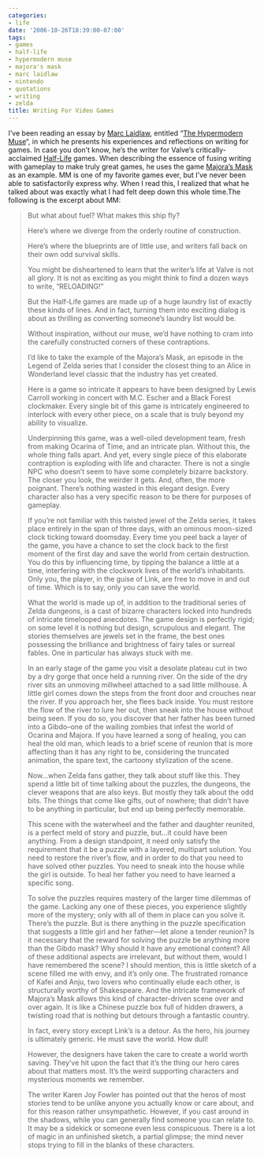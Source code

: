 ```yaml
---
categories:
- life
date: '2006-10-26T18:39:00-07:00'
tags:
- games
- half-life
- hypermodern muse
- majora's mask
- marc laidlaw
- nintendo
- quotations
- writing
- zelda
title: Writing For Video Games
---
```


I’ve been reading an essay by [Marc Laidlaw](https://en.wikipedia.org/wiki/Mark_Laidlaw), entitled “[The Hypermodern Muse](https://marclaidlaw.com/?page_id=17)“, in which he presents his experiences and reflections on writing for games. In case you don’t know, he’s the writer for Valve’s critically-acclaimed [Half-Life](https://en.wikipedia.org/wiki/Half-Life_2) games. When describing the essence of fusing writing with gameplay to make truly great games, he uses the game [Majora’s Mask](https://en.wikipedia.org/wiki/Majora%27s_Mask) as an example. MM is one of my favorite games ever, but I’ve never been able to satisfactorily express why. When I read this, I realized that what he talked about was exactly what I had felt deep down this whole time.The following is the excerpt about MM:

>But what about fuel? What makes this ship fly?
>
>Here’s where we diverge from the orderly routine of construction.
>
>Here’s where the blueprints are of little use, and writers fall back on their own odd survival skills.
>
>You might be disheartened to learn that the writer’s life at Valve is not all glory. It is not as exciting as you might think to find a dozen ways to write, “RELOADING!”
>
>But the Half-Life games are made up of a huge laundry list of exactly these kinds of lines. And in fact, turning them into exciting dialog is about as thrilling as converting someone’s laundry list would be.
>
>Without inspiration, without our muse, we’d have nothing to cram into the carefully constructed corners of these contraptions.
>
>I’d like to take the example of the Majora’s Mask, an episode in the Legend of Zelda series that I consider the closest thing to an Alice in Wonderland level classic that the industry has yet created.
>
>Here is a game so intricate it appears to have been designed by Lewis Carroll working in concert with M.C. Escher and a Black Forest clockmaker. Every single bit of this game is intricately engineered to interlock with every other piece, on a scale that is truly beyond my ability to visualize.
>
>Underpinning this game, was a well-oiled development team, fresh from making Ocarina of Time, and an intricate plan. Without this, the whole thing falls apart. And yet, every single piece of this elaborate contraption is exploding with life and character. There is not a single NPC who doesn’t seem to have some completely bizarre backstory. The closer you look, the weirder it gets. And, often, the more poignant. There’s nothing wasted in this elegant design. Every character also has a very specific reason to be there for purposes of gameplay.
>
>If you’re not familiar with this twisted jewel of the Zelda series, it takes place entirely in the span of three days, with an ominous moon-sized clock ticking toward doomsday. Every time you peel back a layer of the game, you have a chance to set the clock back to the first moment of the first day and save the world from certain destruction. You do this by influencing time, by tipping the balance a little at a time, interfering with the clockwork lives of the world’s inhabitants. Only you, the player, in the guise of Link, are free to move in and out of time. Which is to say, only you can save the world.
>
>What the world is made up of, in addition to the traditional series of Zelda dungeons, is a cast of bizarre characters locked into hundreds of intricate timelooped anecdotes. The game design is perfectly rigid; on some level it is nothing but design, scrupulous and elegant. The stories themselves are jewels set in the frame, the best ones possessing the brilliance and brightness of fairy tales or surreal fables. One in particular has always stuck with me.
>
>In an early stage of the game you visit a desolate plateau cut in two by a dry gorge that once held a running river. On the side of the dry river sits an unmoving millwheel attached to a sad little millhouse. A little girl comes down the steps from the front door and crouches near the river. If you approach her, she flees back inside. You must restore the flow of the river to lure her out, then sneak into the house without being seen. If you do so, you discover that her father has been turned into a Gibdo–one of the wailing zombies that infest the world of Ocarina and Majora. If you have learned a song of healing, you can heal the old man, which leads to a brief scene of reunion that is more affecting than it has any right to be, considering the truncated animation, the spare text, the cartoony stylization of the scene.
>
>Now…when Zelda fans gather, they talk about stuff like this. They spend a little bit of time talking about the puzzles, the dungeons, the clever weapons that are also keys. But mostly they talk about the odd bits. The things that come like gifts, out of nowhere; that didn’t have to be anything in particular, but end up being perfectly memorable.
>
>This scene with the waterwheel and the father and daughter reunited, is a perfect meld of story and puzzle, but…it could have been anything. From a design standpoint, it need only satisfy the requirement that it be a puzzle with a layered, multipart solution. You need to restore the river’s flow, and in order to do that you need to have solved other puzzles. You need to sneak into the house while the girl is outside. To heal her father you need to have learned a specific song.
>
>To solve the puzzles requires mastery of the larger time dilemmas of the game. Lacking any one of these pieces, you experience slightly more of the mystery; only with all of them in place can you solve it. There’s the puzzle. But is there anything in the puzzle specification that suggests a little girl and her father&mdash;let alone a tender reunion? Is it necessary that the reward for solving the puzzle be anything more than the Gibdo mask? Why should it have any emotional content? All of these additional aspects are irrelevant, but without them, would I have remembered the scene? I should mention, this is little sketch of a scene filled me with envy, and it’s only one. The frustrated romance of Kafei and Anju, two lovers who continually elude each other, is structurally worthy of Shakespeare. And the intricate framework of Majora’s Mask allows this kind of character-driven scene over and over again. It is like a Chinese puzzle box full of hidden drawers, a twisting road that is nothing but detours through a fantastic country.
>
>In fact, every story except Link’s is a detour. As the hero, his journey is ultimately generic. He must save the world. How dull!
>
>However, the designers have taken the care to create a world worth saving. They’ve hit upon the fact that it’s the thing our hero cares about that matters most. It’s the weird supporting characters and mysterious moments we remember.
>
>The writer Karen Joy Fowler has pointed out that the heros of most stories tend to be unlike anyone you actually know or care about, and for this reason rather unsympathetic. However, if you cast around in the shadows, while you can generally find someone you can relate to. It may be a sidekick or someone even less conspicuous. There is a lot of magic in an unfinished sketch, a partial glimpse; the mind never stops trying to fill in the blanks of these characters.
